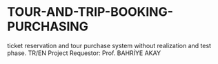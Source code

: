 # TOUR-AND-TRIP-BOOKING-PURCHASING
 ticket reservation and tour purchase system without realization and test phase. TR/EN
 Project Requestor: Prof. BAHRİYE AKAY
